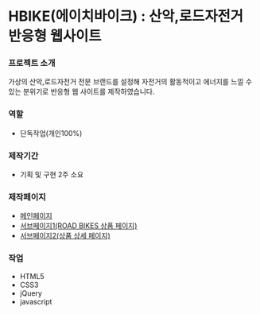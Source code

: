 # HBIKE(에이치바이크) : 산악,로드자전거 반응형 웹사이트

### 프로젝트 소개
가상의 산악,로드자전거 전문 브랜드를 설정해 자전거의 활동적이고 에너지를 느낄 수 있는 분위기로 반응형 웹 사이트를 제작하였습니다.

### 역할
- 단독작업(개인100%)

### 제작기간
- 기획 및 구현 2주 소요

### 제작페이지
- <a href="https://kjh412.github.io/HBIKE/">메인페이지</a>
- <a href="https://kjh412.github.io/HBIKE/sub_bike.html">서브페이지1(ROAD BIKES 상품 페이지)</a>
- <a href="https://kjh412.github.io/HBIKE/sub_bike_detail.html">서브페이지2(상품 상세 페이지)</a>

### 작업
- HTML5
- CSS3
- jQuery
- javascript
